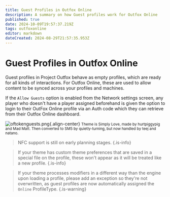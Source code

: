 ```yaml
---
title: Guest Profiles in Outfox Online
description: A summary on how Guest profiles work for Outfox Online
published: true
date: 2024-10-09T19:57:37.219Z
tags: outfoxonline
editor: markdown
dateCreated: 2024-08-29T21:57:35.953Z
---
```


# Guest Profiles in Outfox Online

Guest profiles in Project Outfox behave as empty profiles, which are ready for all kinds of interactions. For Outfox Online, these are used to allow content to be synced across your profiles and machines.

If the `Allow Guests` option is enabled from the Network settings screen, any player who doesn't have a player assigned beforehand is given the option to login to their OutFox Online profile via an Auth code which they can retrieve from their Outfox Online dashboard.

![oftokenguests.png](/dev/outfoxonline/oftokenguests.png){.align-center}
<small>Theme is Simply Love, made by hurtpiggypig and Mad Matt. Then converted to SM5 by quietly-turning, but now handled by teej and natano.</small>

> NFC support is still on early planning stages.
{.is-info}

> If your theme has custom theme preferences that are saved in a special file on the profile, these won't appear as it will be treated like a new profile.
{.is-info}

> If your theme processes modifiers in a different way than the engine upon loading a profile, please add an exception so they're not overwritten, as guest profiles are now automatically assigned the `Online` ProfileType.
{.is-warning}

